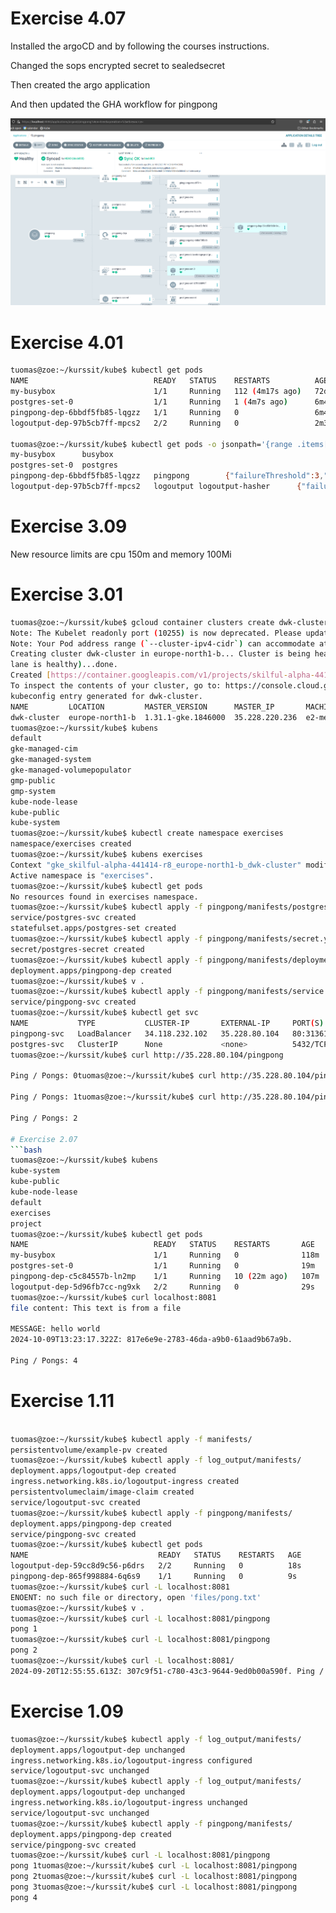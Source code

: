 # Exercise 4.07

Installed the argoCD and by following the courses instructions.

Changed the sops encrypted secret to sealedsecret

Then created the argo application

And then updated the GHA workflow for pingpong

![pingpong](../project/assets/pingpong.png)

# Exercise 4.01

```bash
tuomas@zoe:~/kurssit/kube$ kubectl get pods
NAME                            READY   STATUS    RESTARTS          AGE
my-busybox                      1/1     Running   112 (4m17s ago)   72d
postgres-set-0                  1/1     Running   1 (4m7s ago)      6m44s
pingpong-dep-6bbdf5fb85-lqgzz   1/1     Running   0                 6m44s
logoutput-dep-97b5cb7ff-mpcs2   2/2     Running   0                 2m34s

tuomas@zoe:~/kurssit/kube$ kubectl get pods -o jsonpath='{range .items[*]}{.metadata.name}{"\t"}{.spec.containers[*].name}{"\t"}{.spec.containers[*].readinessProbe}{"\n"}{end}'
my-busybox      busybox
postgres-set-0  postgres
pingpong-dep-6bbdf5fb85-lqgzz   pingpong        {"failureThreshold":3,"httpGet":{"path":"/health","port":3000,"scheme":"HTTP"},"initialDelaySeconds":5,"periodSeconds":5,"successThreshold":1,"timeoutSeconds":1}
logoutput-dep-97b5cb7ff-mpcs2   logoutput logoutput-hasher      {"failureThreshold":3,"httpGet":{"path":"/health","port":3000,"scheme":"HTTP"},"initialDelaySeconds":5,"periodSeconds":5,"successThreshold":1,"timeoutSeconds":1}
```

# Exercise 3.09

New resource limits are cpu 150m and memory 100Mi 

# Exercise 3.01

```bash
tuomas@zoe:~/kurssit/kube$ gcloud container clusters create dwk-cluster --zone=europe-north1-b --cluster-version=1.31
Note: The Kubelet readonly port (10255) is now deprecated. Please update your workloads to use the recommended alternatives. See https://cloud.google.com/kubernetes-engine/docs/how-to/disable-kubelet-readonly-port for ways to check usage and for migration instructions.
Note: Your Pod address range (`--cluster-ipv4-cidr`) can accommodate at most 1008 node(s).
Creating cluster dwk-cluster in europe-north1-b... Cluster is being health-checked (Kubernetes Control P
lane is healthy)...done.
Created [https://container.googleapis.com/v1/projects/skilful-alpha-441414-r8/zones/europe-north1-b/clusters/dwk-cluster].
To inspect the contents of your cluster, go to: https://console.cloud.google.com/kubernetes/workload_/gcloud/europe-north1-b/dwk-cluster?project=skilful-alpha-441414-r8
kubeconfig entry generated for dwk-cluster.
NAME         LOCATION         MASTER_VERSION      MASTER_IP       MACHINE_TYPE  NODE_VERSION        NUM_NODES  STATUS
dwk-cluster  europe-north1-b  1.31.1-gke.1846000  35.228.220.236  e2-medium     1.31.1-gke.1846000  3          RUNNING
tuomas@zoe:~/kurssit/kube$ kubens
default
gke-managed-cim
gke-managed-system
gke-managed-volumepopulator
gmp-public
gmp-system
kube-node-lease
kube-public
kube-system
tuomas@zoe:~/kurssit/kube$ kubectl create namespace exercises
namespace/exercises created
tuomas@zoe:~/kurssit/kube$ kubens exercises
Context "gke_skilful-alpha-441414-r8_europe-north1-b_dwk-cluster" modified.
Active namespace is "exercises".
tuomas@zoe:~/kurssit/kube$ kubectl get pods
No resources found in exercises namespace.
tuomas@zoe:~/kurssit/kube$ kubectl apply -f pingpong/manifests/postgres.yaml
service/postgres-svc created
statefulset.apps/postgres-set created
tuomas@zoe:~/kurssit/kube$ kubectl apply -f pingpong/manifests/secret.yaml
secret/postgres-secret created
tuomas@zoe:~/kurssit/kube$ kubectl apply -f pingpong/manifests/deployment.yaml
deployment.apps/pingpong-dep created
tuomas@zoe:~/kurssit/kube$ v .
tuomas@zoe:~/kurssit/kube$ kubectl apply -f pingpong/manifests/service.yaml
service/pingpong-svc created
tuomas@zoe:~/kurssit/kube$ kubectl get svc
NAME           TYPE           CLUSTER-IP       EXTERNAL-IP     PORT(S)        AGE
pingpong-svc   LoadBalancer   34.118.232.102   35.228.80.104   80:31361/TCP   51s
postgres-svc   ClusterIP      None             <none>          5432/TCP       89s
tuomas@zoe:~/kurssit/kube$ curl http://35.228.80.104/pingpong

Ping / Pongs: 0tuomas@zoe:~/kurssit/kube$ curl http://35.228.80.104/pingpong

Ping / Pongs: 1tuomas@zoe:~/kurssit/kube$ curl http://35.228.80.104/pingpong

Ping / Pongs: 2

# Exercise 2.07
```bash
tuomas@zoe:~/kurssit/kube$ kubens
kube-system
kube-public
kube-node-lease
default
exercises
project
tuomas@zoe:~/kurssit/kube$ kubectl get pods
NAME                            READY   STATUS    RESTARTS       AGE
my-busybox                      1/1     Running   0              118m
postgres-set-0                  1/1     Running   0              19m
pingpong-dep-c5c84557b-ln2mp    1/1     Running   10 (22m ago)   107m
logoutput-dep-5d96fb7cc-ng9xk   2/2     Running   0              29s
tuomas@zoe:~/kurssit/kube$ curl localhost:8081
file content: This text is from a file

MESSAGE: hello world
2024-10-09T13:23:17.322Z: 817e6e9e-2783-46da-a9b0-61aad9b67a9b.

Ping / Pongs: 4
```
# Exercise 1.11

```bash

tuomas@zoe:~/kurssit/kube$ kubectl apply -f manifests/
persistentvolume/example-pv created
tuomas@zoe:~/kurssit/kube$ kubectl apply -f log_output/manifests/
deployment.apps/logoutput-dep created
ingress.networking.k8s.io/logoutput-ingress created
persistentvolumeclaim/image-claim created
service/logoutput-svc created
tuomas@zoe:~/kurssit/kube$ kubectl apply -f pingpong/manifests/
deployment.apps/pingpong-dep created
service/pingpong-svc created
tuomas@zoe:~/kurssit/kube$ kubectl get pods
NAME                             READY   STATUS    RESTARTS   AGE
logoutput-dep-59cc8d9c56-p6drs   2/2     Running   0          18s
pingpong-dep-865f998884-6q6s9    1/1     Running   0          9s
tuomas@zoe:~/kurssit/kube$ curl -L localhost:8081
ENOENT: no such file or directory, open 'files/pong.txt'
tuomas@zoe:~/kurssit/kube$ v .
tuomas@zoe:~/kurssit/kube$ curl -L localhost:8081/pingpong
pong 1
tuomas@zoe:~/kurssit/kube$ curl -L localhost:8081/pingpong
pong 2
tuomas@zoe:~/kurssit/kube$ curl -L localhost:8081/
2024-09-20T12:55:55.613Z: 307c9f51-c780-43c3-9644-9ed0b00a590f. Ping / Pongs: 2
```

# Exercise 1.09

```bash
tuomas@zoe:~/kurssit/kube$ kubectl apply -f log_output/manifests/
deployment.apps/logoutput-dep unchanged
ingress.networking.k8s.io/logoutput-ingress configured
service/logoutput-svc unchanged
tuomas@zoe:~/kurssit/kube$ kubectl apply -f log_output/manifests/
deployment.apps/logoutput-dep unchanged
ingress.networking.k8s.io/logoutput-ingress unchanged
service/logoutput-svc unchanged
tuomas@zoe:~/kurssit/kube$ kubectl apply -f pingpong/manifests/
deployment.apps/pingpong-dep created
service/pingpong-svc created
tuomas@zoe:~/kurssit/kube$ curl -L localhost:8081/pingpong
pong 1tuomas@zoe:~/kurssit/kube$ curl -L localhost:8081/pingpong
pong 2tuomas@zoe:~/kurssit/kube$ curl -L localhost:8081/pingpong
pong 3tuomas@zoe:~/kurssit/kube$ curl -L localhost:8081/pingpong
pong 4
```
